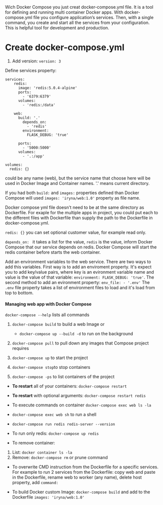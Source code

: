 Wich Docker Compose you just creat docker-compose.yml file. It is a tool for defining and running multi container Docker apps. With docker-compose.yml file you configure application’s services. Then, with a single command, you create and start all the services from your configuration. This is helpful tool for development and production.

# Create docker-compose.yml

1. Add version:
```version: 3``` 

Define services property:
``` 
services: 
    redis:
   	  image: 'redis:5.0.4-alpine'
   	  ports:
   	    - '6379:6379'
   	  volumes:
   	    - 'redis:/data'  

   	web: 
   	  build: '.'
        depends_on:
          - 'redis'
        environment:
          FLASK_DEBUG: 'true'

   	  ports:
   	    - '5000:5000'
   	  volumes:
   	    - '.:/app' 

volumes:
  redis: {}

```

could be any name (web), but the service name that choose here will be used in Docker Image and Container names. '.' means current directory.

If you had both `build:` and `images:` properties defined than Docker Compose will used `images: 'iryna/web:1.0'` property as file name.

Docker compose yml file doesn't need to be at the same directory as Dockerfile. For exaple for the multiple apps in project, you could put each to the different files with Dockerfile than supply the path to the Dockerfile in docker-compose.yml.

`redis: {}` you can set optional customer value, for example read only.

`depends_on: ` it takes a list for the value, `redis` is the value, inform Docker Compose that our service depends on redis. Docker Compose will start the redis container before starts the web container.

Add an environment variables to the web service. There are two ways to add this variables. First way is to add an enviroment property. It's expect you to add key/value pairs, where key is an evironment variable name and value is the value of that variable: `environment: FLASK_DEBUG: 'true'`. 
The second method to add an evironment property: `env_file: - '.env'` 
The `.env` file property takes a list of environment files to load and it's load from top to bottom.

#### Managing web app with Docker Compose

`docker-compose --help` lists all commands

1. `docker-compose build` to build a web Image or 
   -  `docker-compose up --build -d` to run on the background

2. `docker-compose pull` to pull down any images that Compose project requires

3. `docker-compose up` to start the project

4. `docker-compose stop`to stop containers

5. `docker-compose -ps` to list containers of the project

- **To restart** all of your containers: `docker-compose restart` 
- **To restart** with optional arguments: `docker-compose restart redis`

- To execute commands on container `docker-compose exec web ls -la`

- `docker-compose exec web sh` to run a shell

- `docker-compose run redis redis-server --version` 

- To run only redis: `docker-compose up redis`

- To remove container: 
 1. List: `docker container ls -la`
 2. Remove: `docker-compose rm` or prune command

- To overwrite CMD instruction from the Dockerfile for a specific services. For example to run 2 services from the Dockerfile: copy web and paste in the Dockerfile, rename web to worker (any name), delete host property, add `command: `

- To build Docker custom Image: `docker-compose build` and add to the Dockerfile `images: 'iryna/web:1.0'`
 